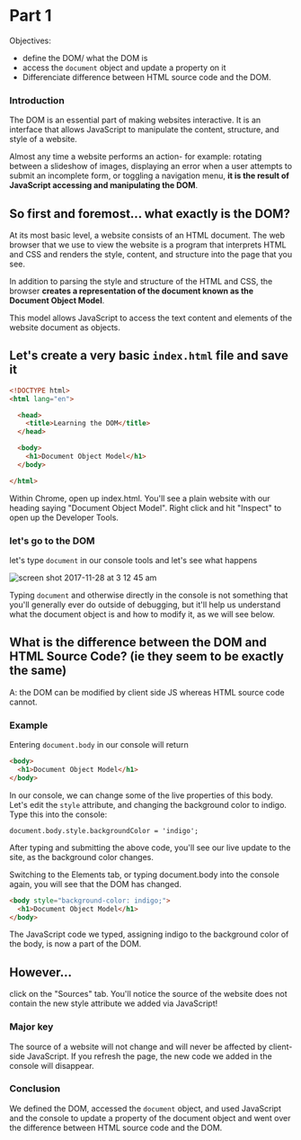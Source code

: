 
# Part 1
Objectives:
-  define the DOM/ what the DOM is
-  access the `document` object and update a property on it
-  Differenciate difference between HTML source code and the DOM.



### Introduction

The DOM is an essential part of making websites interactive. It is an interface that allows JavaScript to manipulate the content, structure, and style of a website. 


Almost any time a website performs an action- for example: rotating between a slideshow of images, displaying an error when a user attempts to submit an incomplete form, or toggling a navigation menu, **it is the result of JavaScript accessing and manipulating the DOM**. 


## So first and foremost... what exactly is the DOM?

At its most basic level, a website consists of an HTML document. The web browser that we use to view the website is a program that interprets HTML and CSS and renders the style, content, and structure into the page that you see.

In addition to parsing the style and structure of the HTML and CSS, the browser **creates a representation of the document known as the Document Object Model**. 

This model allows JavaScript to access the text content and elements of the website document as objects.

## Let's create a very basic `index.html` file and save it

```html
<!DOCTYPE html>
<html lang="en">

  <head>
    <title>Learning the DOM</title>
  </head>

  <body>
    <h1>Document Object Model</h1>
  </body>

</html>
```

Within Chrome, open up index.html. You'll see a plain website with our heading saying "Document Object Model". Right click and hit  "Inspect" to open up the Developer Tools.

### let's go to the DOM

let's type `document` in our console tools and let's see what happens

![screen shot 2017-11-28 at 3 12 45 am](https://user-images.githubusercontent.com/6153182/33308836-1659a0a2-d3ea-11e7-917e-d8ba7d0853c7.png)

Typing `document` and otherwise directly in the console is not something that you'll generally ever do outside of debugging, but it'll help us understand what the document object is and how to modify it, as we will see below.


## What is the difference between the DOM and HTML Source Code? (ie they seem to be exactly the same)

A: the DOM can be modified by client side JS whereas HTML source code cannot.

### Example

Entering `document.body` in our console will return

```html
<body>
  <h1>Document Object Model</h1>
</body>
```

In our console, we can change some of the live properties of this body. Let's edit the `style` attribute, and changing the background color to indigo. Type this into the console:

`document.body.style.backgroundColor = 'indigo';`

After typing and submitting the above code, you'll see our live update to the site, as the background color changes.


Switching to the Elements tab, or typing document.body into the console again, you will see that the DOM has changed.

```html
<body style="background-color: indigo;">
  <h1>Document Object Model</h1>
</body>
```

The JavaScript code we typed, assigning indigo to the background color of the body, is now a part of the DOM.

## However...
click on the "Sources" tab. You'll notice the source of the website does not contain the new style attribute we added via JavaScript! 

### Major key
The source of a website will not change and will never be affected by client-side JavaScript. If you refresh the page, the new code we added in the console will disappear.

### Conclusion
We defined the DOM, accessed the `document` object, and used JavaScript and the console to update a property of the document object and went over the difference between HTML source code and the DOM.
